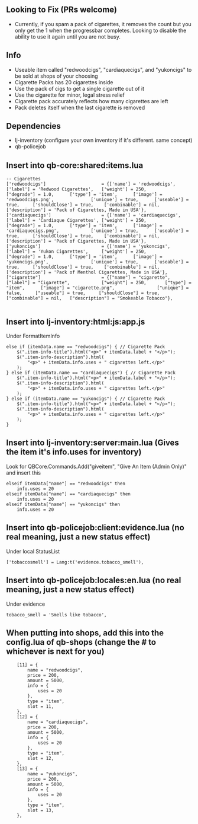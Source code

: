 ## Looking to Fix (PRs welcome)
 - Currently, if you spam a pack of cigarettes, it removes the count but you only get the 1 when the progressbar completes. Looking to disable the ability to use it again until you are not busy.

## Info
- Useable item called "redwoodcigs", "cardiaquecigs", and "yukoncigs" to be sold at shops of your choosing
- Cigarette Packs has 20 cigarettes inside
- Use the pack of cigs to get a single cigarette out of it
- Use the cigarette for minor, legal stress relief
- Cigarette pack accurately reflects how many cigarettes are left
- Pack deletes itself when the last cigarette is removed

## Dependencies
- lj-inventory (configure your own inventory if it's different. same concept)
- qb-policejob

## Insert into qb-core:shared:items.lua
```
-- Cigarettes
['redwoodcigs'] 				 	= {['name'] = 'redwoodcigs', 			['label'] = 'Redwood Cigarettes', 	['weight'] = 250, 		["degrade"] = 1.0,		['type'] = 'item', 		['image'] = 'redwoodcigs.png', 				['unique'] = true, 		['useable'] = true, 	['shouldClose'] = true,	   ['combinable'] = nil,   ['description'] = 'Pack of Cigarettes, Made in USA'},
['cardiaquecigs'] 				 	= {['name'] = 'cardiaquecigs', 			['label'] = 'Cardiaque Cigarettes', ['weight'] = 250, 		["degrade"] = 1.0,		['type'] = 'item', 		['image'] = 'cardiaquecigs.png', 			['unique'] = true, 		['useable'] = true, 	['shouldClose'] = true,	   ['combinable'] = nil,   ['description'] = 'Pack of Cigarettes, Made in USA'},
['yukoncigs'] 				 		= {['name'] = 'yukoncigs', 				['label'] = 'Yukon Cigarettes', 	['weight'] = 250, 		["degrade"] = 1.0,		['type'] = 'item', 		['image'] = 'yukoncigs.png', 				['unique'] = true, 		['useable'] = true, 	['shouldClose'] = true,	   ['combinable'] = nil,   ['description'] = 'Pack of Menthol Cigarettes, Made in USA'},
["cigarette"] 						= {["name"] = "cigarette",  	     	["label"] = "Cigarette",	 		["weight"] = 250, 		["type"] = "item", 		["image"] = "cigarette.png", 				["unique"] = false, 	["useable"] = true, 	["shouldClose"] = true,   	["combinable"] = nil,   ["description"] = "Smokeable Tobacco"},


```

## Insert into lj-inventory:html:js:app.js

Under FormatItemInfo
```
else if (itemData.name == "redwoodcigs") { // Cigarette Pack
    $(".item-info-title").html("<p>" + itemData.label + "</p>");
    $(".item-info-description").html(
        "<p>" + itemData.info.uses + " cigarettes left.</p>"
    );
} else if (itemData.name == "cardiaquecigs") { // Cigarette Pack
    $(".item-info-title").html("<p>" + itemData.label + "</p>");
    $(".item-info-description").html(
        "<p>" + itemData.info.uses + " cigarettes left.</p>"
    );
} else if (itemData.name == "yukoncigs") { // Cigarette Pack
    $(".item-info-title").html("<p>" + itemData.label + "</p>");
    $(".item-info-description").html(
        "<p>" + itemData.info.uses + " cigarettes left.</p>"
    );
}
```

## Insert into lj-inventory:server:main.lua (Gives the item it's info.uses for inventory)
Look for QBCore.Commands.Add("giveitem", "Give An Item (Admin Only)" and insert this
```
elseif itemData["name"] == "redwoodcigs" then
    info.uses = 20
elseif itemData["name"] == "cardiaquecigs" then
    info.uses = 20
elseif itemData["name"] == "yukoncigs" then
    info.uses = 20
```

## Insert into qb-policejob:client:evidence.lua (no real meaning, just a new status effect)

Under local StatusList
```
['tobaccosmell'] = Lang:t('evidence.tobacco_smell'),
```

## Insert into qb-policejob:locales:en.lua (no real meaning, just a new status effect)

Under evidence
```
tobacco_smell = 'Smells like tobacco',
```

## When putting into shops, add this into the config.lua of qb-shops (change the # to whichever is next for you)
```
    [11] = {
        name = "redwoodcigs",
        price = 200,
        amount = 5000,
        info = {
            uses = 20
        },
        type = "item",
        slot = 11,
    },
    [12] = {
        name = "cardiaquecigs",
        price = 200,
        amount = 5000,
        info = {
            uses = 20
        },
        type = "item",
        slot = 12,
    },
    [13] = {
        name = "yukoncigs",
        price = 200,
        amount = 5000,
        info = {
            uses = 20
        },
        type = "item",
        slot = 13,
    },
```

